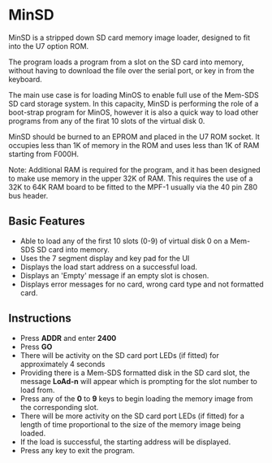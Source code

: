 # MinSD

MinSD is a stripped down SD card memory image loader, designed to fit into the U7 option ROM.

The program loads a program from a slot on the SD card into memory, without having to download the file over the serial port, or key in from the keyboard.

The main use case is for loading MinOS to enable full use of the Mem-SDS SD card storage system. In this capacity, MinSD is performing the role of a boot-strap program for MinOS, however it is also a quick way to load other programs from any of the firat 10 slots of the virtual disk 0.

MinSD should be burned to an EPROM and placed in the U7 ROM socket.
It occupies less than 1K of memory in the ROM and uses less than 1K of RAM starting from F000H.

Note: Additional RAM is required for the program, and it has been designed to make use memory in the upper 32K of RAM. This requires the use of a 32K to 64K RAM board to be fitted to the MPF-1 usually via the 40 pin Z80 bus header.

## Basic Features
- Able to load any of the first 10 slots (0-9) of virtual disk 0 on a Mem-SDS SD card into memory.
- Uses the 7 segment display and key pad for the UI
- Displays the load start address on a successful load.
- Displays an 'Empty' message if an empty slot is chosen.
- Displays error messages for no card, wrong card type and not formatted card.

## Instructions
- Press **ADDR** and enter **2400**
- Press **GO**
- There will be activity on the SD card port LEDs (if fitted) for approximately 4 seconds
- Providing there is a Mem-SDS formatted disk in the SD card slot, the message **LoAd-n** will appear which is prompting for the slot number to load from.
- Press any of the **0** to **9** keys to begin loading the memory image from the corresponding slot.
- There will be more activity on the SD card port LEDs (if fitted) for a length of time proportional to the size of the memory image being loaded.
- If the load is successful, the starting address will be displayed.
- Press any key to exit the program.

